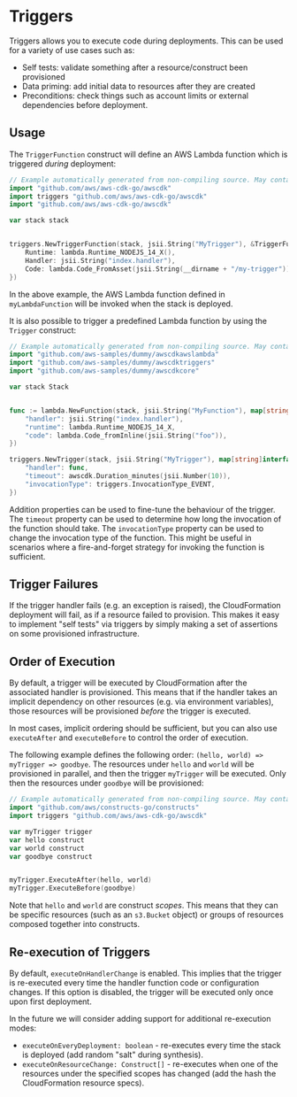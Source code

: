 # Triggers

Triggers allows you to execute code during deployments. This can be used for a
variety of use cases such as:

* Self tests: validate something after a resource/construct been provisioned
* Data priming: add initial data to resources after they are created
* Preconditions: check things such as account limits or external dependencies
  before deployment.

## Usage

The `TriggerFunction` construct will define an AWS Lambda function which is
triggered *during* deployment:

```go
// Example automatically generated from non-compiling source. May contain errors.
import "github.com/aws/aws-cdk-go/awscdk"
import triggers "github.com/aws/aws-cdk-go/awscdk"
import "github.com/aws/aws-cdk-go/awscdk"

var stack stack


triggers.NewTriggerFunction(stack, jsii.String("MyTrigger"), &TriggerFunctionProps{
	Runtime: lambda.Runtime_NODEJS_14_X(),
	Handler: jsii.String("index.handler"),
	Code: lambda.Code_FromAsset(jsii.String(__dirname + "/my-trigger")),
})
```

In the above example, the AWS Lambda function defined in `myLambdaFunction` will
be invoked when the stack is deployed.

It is also possible to trigger a predefined Lambda function by using the `Trigger` construct:

```go
// Example automatically generated from non-compiling source. May contain errors.
import "github.com/aws-samples/dummy/awscdkawslambda"
import "github.com/aws-samples/dummy/awscdktriggers"
import "github.com/aws-samples/dummy/awscdkcore"

var stack Stack


func := lambda.NewFunction(stack, jsii.String("MyFunction"), map[string]interface{}{
	"handler": jsii.String("index.handler"),
	"runtime": lambda.Runtime_NODEJS_14_X,
	"code": lambda.Code_fromInline(jsii.String("foo")),
})

triggers.NewTrigger(stack, jsii.String("MyTrigger"), map[string]interface{}{
	"handler": func,
	"timeout": awscdk.Duration_minutes(jsii.Number(10)),
	"invocationType": triggers.InvocationType_EVENT,
})
```

Addition properties can be used to fine-tune the behaviour of the trigger.
The `timeout` property can be used to determine how long the invocation of the function should take.
The `invocationType` property can be used to change the invocation type of the function.
This might be useful in scenarios where a fire-and-forget strategy for invoking the function is sufficient.

## Trigger Failures

If the trigger handler fails (e.g. an exception is raised), the CloudFormation
deployment will fail, as if a resource failed to provision. This makes it easy
to implement "self tests" via triggers by simply making a set of assertions on
some provisioned infrastructure.

## Order of Execution

By default, a trigger will be executed by CloudFormation after the associated
handler is provisioned. This means that if the handler takes an implicit
dependency on other resources (e.g. via environment variables), those resources
will be provisioned *before* the trigger is executed.

In most cases, implicit ordering should be sufficient, but you can also use
`executeAfter` and `executeBefore` to control the order of execution.

The following example defines the following order: `(hello, world) => myTrigger => goodbye`.
The resources under `hello` and `world` will be provisioned in
parallel, and then the trigger `myTrigger` will be executed. Only then the
resources under `goodbye` will be provisioned:

```go
// Example automatically generated from non-compiling source. May contain errors.
import "github.com/aws/constructs-go/constructs"
import triggers "github.com/aws/aws-cdk-go/awscdk"

var myTrigger trigger
var hello construct
var world construct
var goodbye construct


myTrigger.ExecuteAfter(hello, world)
myTrigger.ExecuteBefore(goodbye)
```

Note that `hello` and `world` are construct *scopes*. This means that they can
be specific resources (such as an `s3.Bucket` object) or groups of resources
composed together into constructs.

## Re-execution of Triggers

By default, `executeOnHandlerChange` is enabled. This implies that the trigger
is re-executed every time the handler function code or configuration changes. If
this option is disabled, the trigger will be executed only once upon first
deployment.

In the future we will consider adding support for additional re-execution modes:

* `executeOnEveryDeployment: boolean` - re-executes every time the stack is
  deployed (add random "salt" during synthesis).
* `executeOnResourceChange: Construct[]` - re-executes when one of the resources
  under the specified scopes has changed (add the hash the CloudFormation
  resource specs).

